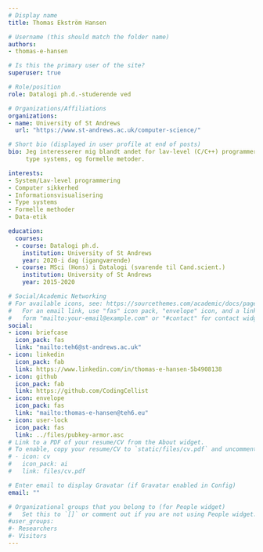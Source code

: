 ```yaml
---
# Display name
title: Thomas Ekström Hansen

# Username (this should match the folder name)
authors:
- thomas-e-hansen

# Is this the primary user of the site?
superuser: true

# Role/position
role: Datalogi ph.d.-studerende ved

# Organizations/Affiliations
organizations:
- name: University of St Andrews
  url: "https://www.st-andrews.ac.uk/computer-science/"

# Short bio (displayed in user profile at end of posts)
bio: Jeg interesserer mig blandt andet for lav-level (C/C++) programmering,
     type systems, og formelle metoder.

interests:
- System/Lav-level programmering
- Computer sikkerhed
- Informationsvisualisering
- Type systems
- Formelle methoder
- Data-etik

education:
  courses:
  - course: Datalogi ph.d.
    institution: University of St Andrews
    year: 2020-i dag (igangværende)
  - course: MSci (Hons) i Datalogi (svarende til Cand.scient.)
    institution: University of St Andrews
    year: 2015-2020

# Social/Academic Networking
# For available icons, see: https://sourcethemes.com/academic/docs/page-builder/#icons
#   For an email link, use "fas" icon pack, "envelope" icon, and a link in the
#   form "mailto:your-email@example.com" or "#contact" for contact widget.
social:
- icon: briefcase
  icon_pack: fas
  link: "mailto:teh6@st-andrews.ac.uk"
- icon: linkedin
  icon_pack: fab
  link: https://www.linkedin.com/in/thomas-e-hansen-5b4908138
- icon: github
  icon_pack: fab
  link: https://github.com/CodingCellist
- icon: envelope
  icon_pack: fas
  link: "mailto:thomas-e-hansen@teh6.eu"
- icon: user-lock
  icon_pack: fas
  link: ../files/pubkey-armor.asc
# Link to a PDF of your resume/CV from the About widget.
# To enable, copy your resume/CV to `static/files/cv.pdf` and uncomment the lines below.
# - icon: cv
#   icon_pack: ai
#   link: files/cv.pdf

# Enter email to display Gravatar (if Gravatar enabled in Config)
email: ""

# Organizational groups that you belong to (for People widget)
#   Set this to `[]` or comment out if you are not using People widget.
#user_groups:
#- Researchers
#- Visitors
---
```


